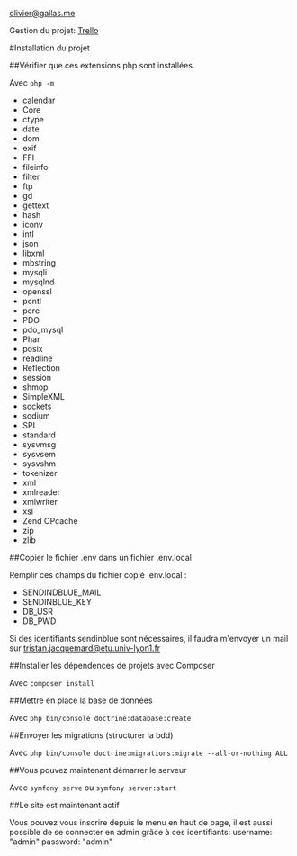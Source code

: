 olivier@gallas.me

Gestion du projet: [Trello](https://trello.com/b/xa5PZcm3/symfony-project)

#Installation du projet

##Vérifier que ces extensions php sont installées

Avec `php -m` 
- calendar 
- Core 
- ctype 
- date 
- dom 
- exif 
- FFI 
- fileinfo 
- filter 
- ftp
- gd 
- gettext 
- hash 
- iconv 
- intl 
- json 
- libxml 
- mbstring 
- mysqli 
- mysqlnd 
- openssl 
- pcntl 
- pcre
- PDO 
- pdo_mysql 
- Phar 
- posix 
- readline 
- Reflection 
- session 
- shmop 
- SimpleXML 
- sockets 
- sodium 
- SPL 
- standard 
- sysvmsg 
- sysvsem 
- sysvshm 
- tokenizer 
- xml 
- xmlreader 
- xmlwriter 
- xsl 
- Zend OPcache 
- zip 
- zlib

##Copier le fichier .env dans un fichier .env.local

Remplir ces champs du fichier copié .env.local :

- SENDINDBLUE_MAIL 
- SENDINBLUE_KEY 
- DB_USR 
- DB_PWD

Si des identifiants sendinblue sont nécessaires, il faudra m'envoyer un mail sur 
[tristan.jacquemard@etu.univ-lyon1.fr](mailto:tristan.jacquemard@etu.univ-lyon1.fr)

##Installer les dépendences de projets avec Composer

Avec `composer install`

##Mettre en place la base de données

Avec `php bin/console doctrine:database:create`

##Envoyer les migrations (structurer la bdd)

Avec `php bin/console doctrine:migrations:migrate --all-or-nothing ALL`

##Vous pouvez maintenant démarrer le serveur

Avec `symfony serve` ou `symfony server:start`

##Le site est maintenant actif

Vous pouvez vous inscrire depuis le menu en haut de page, il est aussi possible de se connecter en admin grâce à ces identifiants: 
username: "admin"
password: "admin"
